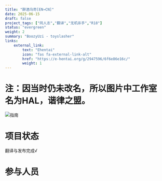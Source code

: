 ```yaml
---
title: "醉酒乌奇[EN→CN]"
date: 2025-06-15
draft: false
project_tags: ["同人志","翻译","无机杀手","R18"]
status: "evergreen"
weight: 2
summary: "BoozyUzi - toyslasher"
links:
    external_link:
        text: "Ehentai"
        icon: "fas fa-external-link-alt"
        href: "https://e-hentai.org/g/2947596/6f6e86e16c/"
        weight: 1
---
```

# 注：因当时仍未改名，所以图片中工作室名为HAL，谐律之盟。
 
<img src="EH_01.webp" alt="指南" style="max-width:100%; height:auto;" />

# 项目状态
翻译与发布完成√
# 参与人员
